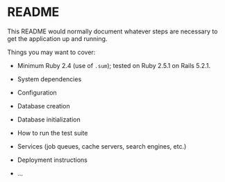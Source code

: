 # README

This README would normally document whatever steps are necessary to get the
application up and running.

Things you may want to cover:

* Minimum Ruby 2.4 (use of `.sum`); tested on Ruby 2.5.1 on Rails 5.2.1.

* System dependencies

* Configuration

* Database creation

* Database initialization

* How to run the test suite

* Services (job queues, cache servers, search engines, etc.)

* Deployment instructions

* ...
